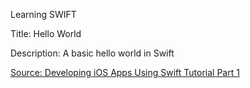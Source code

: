 Learning SWIFT


Title: Hello World

Description: A basic hello world in Swift


[Source: Developing iOS Apps Using Swift Tutorial Part 1](https://www.goo.gl/N8BE2I)

